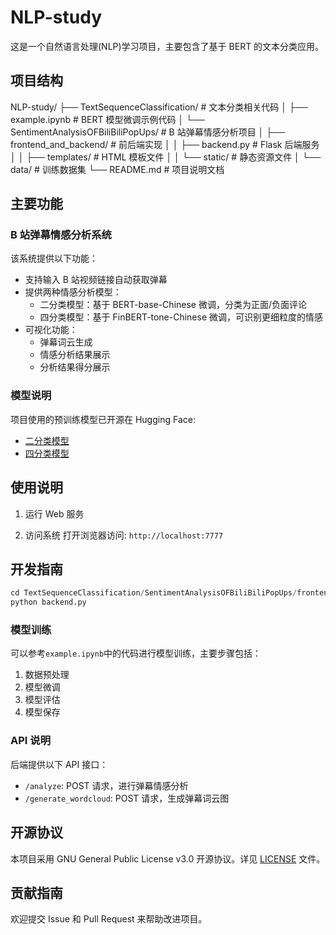 # NLP-study

这是一个自然语言处理(NLP)学习项目，主要包含了基于 BERT 的文本分类应用。

## 项目结构

NLP-study/
├── TextSequenceClassification/ # 文本分类相关代码
│ ├── example.ipynb # BERT 模型微调示例代码
│ └── SentimentAnalysisOFBiliBiliPopUps/ # B 站弹幕情感分析项目
│ ├── frontend_and_backend/ # 前后端实现
│ │ ├── backend.py # Flask 后端服务
│ │ ├── templates/ # HTML 模板文件
│ │ └── static/ # 静态资源文件
│ └── data/ # 训练数据集
└── README.md # 项目说明文档

## 主要功能

### B 站弹幕情感分析系统

该系统提供以下功能：

- 支持输入 B 站视频链接自动获取弹幕
- 提供两种情感分析模型：
  - 二分类模型：基于 BERT-base-Chinese 微调，分类为正面/负面评论
  - 四分类模型：基于 FinBERT-tone-Chinese 微调，可识别更细粒度的情感
- 可视化功能：
  - 弹幕词云生成
  - 情感分析结果展示
  - 分析结果得分展示

### 模型说明

项目使用的预训练模型已开源在 Hugging Face:

- [二分类模型](https://huggingface.co/qinweijia/bert-base-chinese-finetuned-sentiment)
- [四分类模型](https://huggingface.co/qinweijia/finbert-tone-chinese-finetuned-sentiment)

## 使用说明

1. 运行 Web 服务

2. 访问系统
   打开浏览器访问: `http://localhost:7777`

## 开发指南

```python
cd TextSequenceClassification/SentimentAnalysisOFBiliBiliPopUps/frontend_and_backend
python backend.py
```

### 模型训练

可以参考`example.ipynb`中的代码进行模型训练，主要步骤包括：

1. 数据预处理
2. 模型微调
3. 模型评估
4. 模型保存

### API 说明

后端提供以下 API 接口：

- `/analyze`: POST 请求，进行弹幕情感分析
- `/generate_wordcloud`: POST 请求，生成弹幕词云图

## 开源协议

本项目采用 GNU General Public License v3.0 开源协议。详见 [LICENSE](LICENSE) 文件。

## 贡献指南

欢迎提交 Issue 和 Pull Request 来帮助改进项目。
